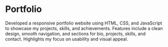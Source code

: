 # Portfolio
Developed a responsive portfolio website using HTML, CSS, and JavaScript to showcase my projects, skills, and achievements. Features include a clean design, smooth navigation, and sections for bio, projects, skills, and contact. Highlights my focus on usability and visual appeal.
